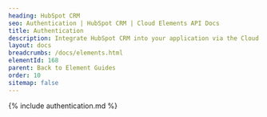 ```yaml
---
heading: HubSpot CRM
seo: Authentication | HubSpot CRM | Cloud Elements API Docs
title: Authentication
description: Integrate HubSpot CRM into your application via the Cloud Elements APIs.
layout: docs
breadcrumbs: /docs/elements.html
elementId: 168
parent: Back to Element Guides
order: 10
sitemap: false
---
```


{% include authentication.md %}
